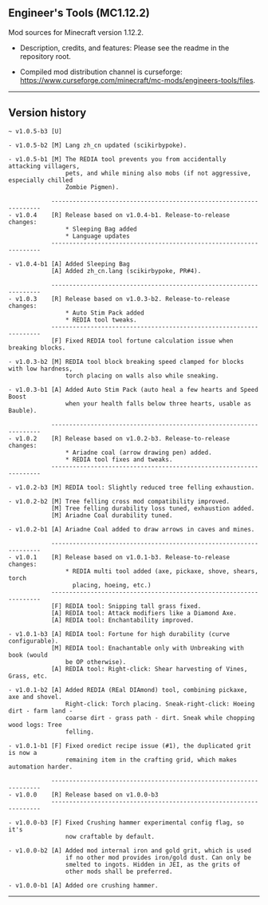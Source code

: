 
## Engineer's Tools (MC1.12.2)

Mod sources for Minecraft version 1.12.2.

- Description, credits, and features: Please see the readme in the repository root.

- Compiled mod distribution channel is curseforge: https://www.curseforge.com/minecraft/mc-mods/engineers-tools/files.

----
## Version history

    ~ v1.0.5-b3 [U]

    - v1.0.5-b2 [M] Lang zh_cn updated (scikirbypoke).

    - v1.0.5-b1 [M] The REDIA tool prevents you from accidentally attacking villagers,
                    pets, and while mining also mobs (if not aggressive, especially chilled
                    Zombie Pigmen).

                -------------------------------------------------------------------
    - v1.0.4    [R] Release based on v1.0.4-b1. Release-to-release changes:
                    * Sleeping Bag added
                    * Language updates
                -------------------------------------------------------------------

    - v1.0.4-b1 [A] Added Sleeping Bag
                [A] Added zh_cn.lang (scikirbypoke, PR#4).

                -------------------------------------------------------------------
    - v1.0.3    [R] Release based on v1.0.3-b2. Release-to-release changes:
                    * Auto Stim Pack added
                    * REDIA tool tweaks.
                -------------------------------------------------------------------
                [F] Fixed REDIA tool fortune calculation issue when breaking blocks.

    - v1.0.3-b2 [M] REDIA tool block breaking speed clamped for blocks with low hardness,
                    torch placing on walls also while sneaking.

    - v1.0.3-b1 [A] Added Auto Stim Pack (auto heal a few hearts and Speed Boost
                    when your health falls below three hearts, usable as Bauble).

                -------------------------------------------------------------------
    - v1.0.2    [R] Release based on v1.0.2-b3. Release-to-release changes:
                    * Ariadne coal (arrow drawing pen) added.
                    * REDIA tool fixes and tweaks.
                -------------------------------------------------------------------

    - v1.0.2-b3 [M] REDIA tool: Slightly reduced tree felling exhaustion.

    - v1.0.2-b2 [M] Tree felling cross mod compatibility improved.
                [M] Tree felling durability loss tuned, exhaustion added.
                [M] Ariadne Coal durability tuned.

    - v1.0.2-b1 [A] Ariadne Coal added to draw arrows in caves and mines.

                -------------------------------------------------------------------
    - v1.0.1    [R] Release based on v1.0.1-b3. Release-to-release changes:
                    * REDIA multi tool added (axe, pickaxe, shove, shears, torch
                      placing, hoeing, etc.)
                -------------------------------------------------------------------
                [F] REDIA tool: Snipping tall grass fixed.
                [A] REDIA tool: Attack modifiers like a Diamond Axe.
                [A] REDIA tool: Enchantability improved.

    - v1.0.1-b3 [A] REDIA tool: Fortune for high durability (curve configurable).
                [M] REDIA tool: Enachantable only with Unbreaking with book (would
                    be OP otherwise).
                [A] REDIA tool: Right-click: Shear harvesting of Vines, Grass, etc.

    - v1.0.1-b2 [A] Added REDIA (REal DIAmond) tool, combining pickaxe, axe and shovel.
                    Right-click: Torch placing. Sneak-right-click: Hoeing dirt - farm land -
                    coarse dirt - grass path - dirt. Sneak while chopping wood logs: Tree
                    felling.

    - v1.0.1-b1 [F] Fixed oredict recipe issue (#1), the duplicated grit is now a
                    remaining item in the crafting grid, which makes automation harder.

                -------------------------------------------------------------------
    - v1.0.0    [R] Release based on v1.0.0-b3
                -------------------------------------------------------------------

    - v1.0.0-b3 [F] Fixed Crushing hammer experimental config flag, so it's
                    now craftable by default.

    - v1.0.0-b2 [A] Added mod internal iron and gold grit, which is used
                    if no other mod provides iron/gold dust. Can only be
                    smelted to ingots. Hidden in JEI, as the grits of
                    other mods shall be preferred.

    - v1.0.0-b1 [A] Added ore crushing hammer.

----
